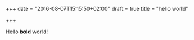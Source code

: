+++
date = "2016-08-07T15:15:50+02:00"
draft = true
title = "hello world"

+++

Hello **bold** world!
